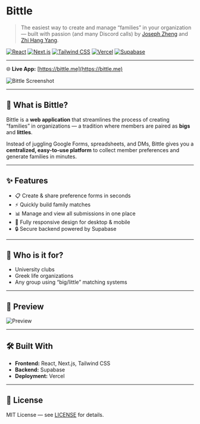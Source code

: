 # Bittle

> The easiest way to create and manage “families” in your organization — built with passion (and many Discord calls) by [Joseph Zheng](https://github.com/josephzhengg) and [Zhi Hang Yang](https://github.com/zyang310).

[![React](https://img.shields.io/badge/React-%2320232a.svg?logo=react&logoColor=%2361DAFB)](#)
[![Next.js](https://img.shields.io/badge/Next.js-black?logo=next.js&logoColor=white)](#)
[![Tailwind CSS](https://img.shields.io/badge/Tailwind%20CSS-%2338B2AC.svg?logo=tailwind-css&logoColor=white)](#)
[![Vercel](https://img.shields.io/badge/Vercel-%23000000.svg?logo=vercel&logoColor=white)](#)
[![Supabase](https://img.shields.io/badge/Supabase-3FCF8E?logo=supabase&logoColor=fff)](#)

---

🌐 **Live App:** [https://bittle.me](https://bittle.me)  

![Bittle Screenshot](https://hfgwvyysughxuvomsxmq.supabase.co/storage/v1/object/public/public-images/bittle-logo.png)

---

## 📖 What is Bittle?
Bittle is a **web application** that streamlines the process of creating “families” in organizations — a tradition where members are paired as **bigs** and **littles**.  

Instead of juggling Google Forms, spreadsheets, and DMs, Bittle gives you a **centralized, easy-to-use platform** to collect member preferences and generate families in minutes.

---

## ✨ Features
- 📋 Create & share preference forms in seconds
- ⚡ Quickly build family matches
- 📊 Manage and view all submissions in one place
- 📱 Fully responsive design for desktop & mobile
- 🔒 Secure backend powered by Supabase

---

## 🎯 Who is it for?
- University clubs
- Greek life organizations
- Any group using “big/little” matching systems

---

## 📸 Preview
![Preview](https://hfgwvyysughxuvomsxmq.supabase.co/storage/v1/object/public/public-images/create_connections.gif)

---

## 🛠 Built With
- **Frontend:** React, Next.js, Tailwind CSS  
- **Backend:** Supabase  
- **Deployment:** Vercel  

---

## 📜 License
MIT License — see [LICENSE](LICENSE) for details.

